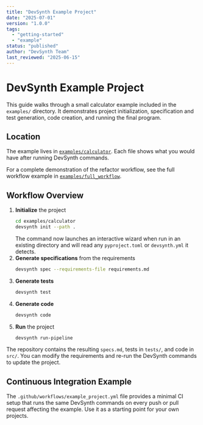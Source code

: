 ```yaml
---
title: "DevSynth Example Project"
date: "2025-07-01"
version: "1.0.0"
tags:
  - "getting-started"
  - "example"
status: "published"
author: "DevSynth Team"
last_reviewed: "2025-06-15"
---
```


# DevSynth Example Project

This guide walks through a small calculator example included in the `examples/` directory. It demonstrates project initialization, specification and test generation, code creation, and running the final program.

## Location

The example lives in [`examples/calculator`](../../examples/calculator). Each file shows what you would have after running DevSynth commands.

For a complete demonstration of the refactor workflow, see the full workflow example in [`examples/full_workflow`](../../examples/full_workflow).

## Workflow Overview

1. **Initialize** the project
   ```bash
   cd examples/calculator
   devsynth init --path .
   ```
   The command now launches an interactive wizard when run in an existing directory and will read any `pyproject.toml` or `devsynth.yml` it detects.
2. **Generate specifications** from the requirements
   ```bash
   devsynth spec --requirements-file requirements.md
   ```
3. **Generate tests**
   ```bash
   devsynth test
   ```
4. **Generate code**
   ```bash
   devsynth code
   ```
5. **Run** the project
   ```bash
   devsynth run-pipeline
   ```

The repository contains the resulting `specs.md`, tests in `tests/`, and code in `src/`. You can modify the requirements and re-run the DevSynth commands to update the project.

## Continuous Integration Example

The `.github/workflows/example_project.yml` file provides a minimal CI setup that runs the same DevSynth commands on every push or pull request affecting the example. Use it as a starting point for your own projects.
